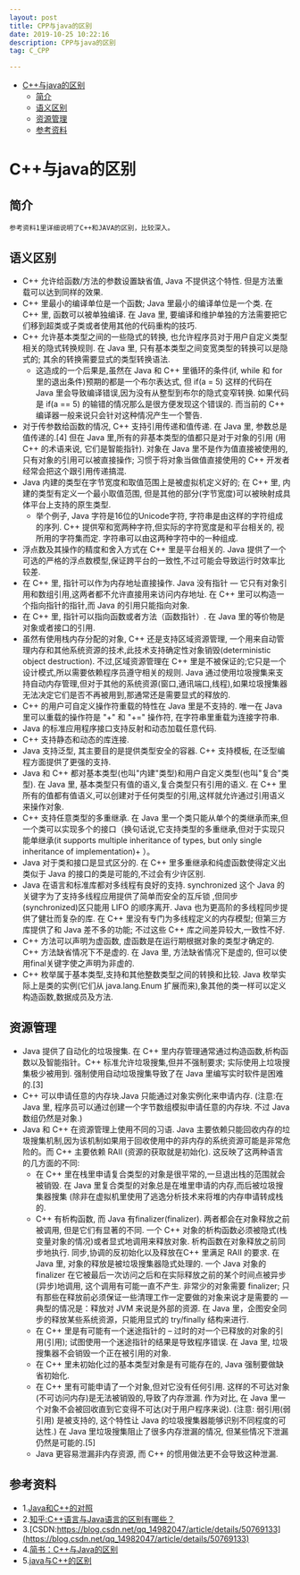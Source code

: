 ```yaml
---
layout: post
title: CPP与java的区别
date: 2019-10-25 10:22:16
description: CPP与java的区别
tag: C_CPP

---
```

- [C++与java的区别](#c与java的区别)
  - [简介](#简介)
  - [语义区别](#语义区别)
  - [资源管理](#资源管理)
  - [参考资料](#参考资料)

# C++与java的区别
## 简介
    参考资料1里详细说明了C++和JAVA的区别，比较深入。

## 语义区别
+ C++ 允许给函数/方法的参数设置缺省值, Java 不提供这个特性. 但是方法重载可以达到同样的效果.
+ C++ 里最小的编译单位是一个函数; Java 里最小的编译单位是一个类. 在 C++ 里, 函数可以被单独编译. 在 Java 里, 要编译和维护单独的方法需要把它们移到超类或子类或者使用其他的代码重构的技巧.
+ C++ 允许基本类型之间的一些隐式的转换, 也允许程序员对于用户自定义类型相关的隐式转换规则. 在 Java 里, 只有基本类型之间变宽类型的转换可以是隐式的; 其余的转换需要显式的类型转换语法.
  + 这造成的一个后果是,虽然在 Java 和 C++ 里循环的条件(if, while 和 for 里的退出条件)预期的都是一个布尔表达式, 但 if(a = 5) 这样的代码在 Java 里会导致编译错误,因为没有从整型到布尔的隐式变窄转换. 如果代码是 if(a == 5) 的输错的情况那么是很方便发现这个错误的. 而当前的 C++ 编译器一般来说只会针对这种情况产生一个警告.
+ 对于传参数给函数的情况, C++ 支持引用传递和值传递. 在 Java 里, 参数总是值传递的.[4] 但在 Java 里,所有的非基本类型的值都只是对于对象的引用 (用 C++ 的术语来说, 它们是智能指针). 对象在 Java 里不是作为值直接被使用的,只有对象的引用可以被直接操作; 习惯于将对象当做值直接使用的 C++ 开发者经常会把这个跟引用传递搞混.
+ Java 内建的类型在字节宽度和取值范围上是被虚拟机定义好的; 在 C++ 里, 内建的类型有定义一个最小取值范围, 但是其他的部分(字节宽度)可以被映射成具体平台上支持的原生类型.
  + 举个例子, Java 字符是16位的Unicode字符, 字符串是由这样的字符组成的序列. C++ 提供窄和宽两种字符,但实际的字符宽度是和平台相关的, 视所用的字符集而定. 字符串可以由这两种字符中的一种组成.
+ 浮点数及其操作的精度和舍入方式在 C++ 里是平台相关的. Java 提供了一个可选的严格的浮点数模型,保证跨平台的一致性,不过可能会导致运行时效率比较差.
+ 在 C++ 里, 指针可以作为内存地址直接操作. Java 没有指针 — 它只有对象引用和数组引用,这两者都不允许直接用来访问内存地址. 在 C++ 里可以构造一个指向指针的指针,而 Java 的引用只能指向对象.
+ 在 C++ 里, 指针可以指向函数或者方法（函数指针）. 在 Java 里的等价物是对象或者接口的引用.
+ 虽然有使用栈内存分配的对象, C++ 还是支持区域资源管理, 一个用来自动管理内存和其他系统资源的技术,此技术支持确定性对象销毁(deterministic object destruction). 不过,区域资源管理在 C++ 里是不被保证的;它只是一个设计模式,所以需要依赖程序员遵守相关的规则. Java 通过使用垃圾搜集来支持自动内存管理,但对于其他的系统资源(窗口,通讯端口,线程),如果垃圾搜集器无法决定它们是否不再被用到,那通常还是需要显式的释放的.
+ C++ 的用户可自定义操作符重载的特性在 Java 里是不支持的. 唯一在 Java 里可以重载的操作符是 "+" 和 "+=" 操作符, 在字符串里重载为连接字符串.
+ Java 的标准应用程序接口支持反射和动态加载任意代码.
+ C++ 支持静态和动态的库连接.
+ Java 支持泛型, 其主要目的是提供类型安全的容器. C++ 支持模板, 在泛型编程方面提供了更强的支持.
+ Java 和 C++ 都对基本类型(也叫"内建"类型)和用户自定义类型(也叫"复合"类型). 在 Java 里, 基本类型只有值的语义,复合类型只有引用的语义. 在 C++ 里所有的值都有值语义,可以创建对于任何类型的引用,这样就允许通过引用语义来操作对象.
+ C++ 支持任意类型的多重继承. 在 Java 里一个类只能从单个的类继承而来,但一个类可以实现多个的接口（换句话说,它支持类型的多重继承,但对于实现只能单继承(it supports multiple inheritance of types, but only single inheritance of implementation)+ ）。
+ Java 对于类和接口是显式区分的. 在 C++ 里多重继承和纯虚函数使得定义出类似于 Java 的接口的类是可能的,不过会有少许区别.
+ Java 在语言和标准库都对多线程有良好的支持. synchronized 这个 Java 的关键字为了支持多线程应用提供了简单而安全的互斥锁 ,但同步(synchronized)区只能用 LIFO 的顺序离开. Java 也为更高阶的多线程同步提供了健壮而复杂的库. 在 C++ 里没有专门为多线程定义的内存模型; 但第三方库提供了和 Java 差不多的功能; 不过这些 C++ 库之间差异较大,一致性不好.
+ C++ 方法可以声明为虚函数, 虚函数是在运行期根据对象的类型才确定的. C++ 方法缺省情况下不是虚的. 在 Java 里, 方法缺省情况下是虚的, 但可以使用final关键字使之声明为非虚的.
+ C++ 枚举属于基本类型,支持和其他整数类型之间的转换和比较. Java 枚举实际上是类的实例(它们从 java.lang.Enum<E> 扩展而来),象其他的类一样可以定义构造函数,数据成员及方法.

## 资源管理
+ Java 提供了自动化的垃圾搜集. 在 C++ 里内存管理通常通过构造函数,析构函数以及智能指针。C++ 标准允许垃圾搜集,但并不强制要求; 实际使用上垃圾搜集极少被用到. 强制使用自动垃圾搜集导致了在 Java 里编写实时软件是困难的.[3]
+ C++ 可以申请任意的内存块.Java 只能通过对象实例化来申请内存. (注意:在 Java 里, 程序员可以通过创建一个字节数组模拟申请任意的内存块. 不过 Java 数组仍然是对象.)
+ Java 和 C++ 在资源管理上使用不同的习语. Java 主要依赖只能回收内存的垃圾搜集机制,因为该机制如果用于回收使用中的非内存的系统资源可能是非常危险的。而 C++ 主要依赖 RAII (资源的获取就是初始化). 这反映了这两种语言的几方面的不同:
  + 在 C++ 里在栈里申请复合类型的对象是很平常的,一旦退出栈的范围就会被销毁. 在 Java 里复合类型的对象总是在堆里申请的内存,而后被垃圾搜集器搜集 (除非在虚拟机里使用了逃逸分析技术来将堆的内存申请转成栈的.
  + C++ 有析构函数, 而 Java 有finalizer(finalizer). 两者都会在对象释放之前被调用, 但是它们有显著的不同. 一个 C++ 对象的析构函数必须被隐式(栈变量对象的情况)或者显式地调用来释放对象. 析构函数在对象释放之前同步地执行. 同步,协调的反初始化以及释放在C++ 里满足 RAII 的要求. 在 Java 里, 对象的释放是被垃圾搜集器隐式处理的. 一个 Java 对象的 finalizer 在它被最后一次访问之后和在实际释放之前的某个时间点被异步(异步)地调用, 这个调用有可能一直不产生. 非常少的对象需要 finalizer; 只有那些在释放前必须保证一些清理工作一定要做的对象来说才是需要的 — 典型的情况是：释放对 JVM 来说是外部的资源. 在 Java 里，企图安全同步的释放某些系统资源，只能用显式的 try/finally 结构来进行.
  + 在 C++ 里是有可能有一个迷途指针的 – 过时的对一个已释放的对象的引用(引用); 试图使用一个迷途指针的结果是导致程序错误. 在 Java 里, 垃圾搜集器不会销毁一个正在被引用的对象.
  + 在 C++ 里未初始化过的基本类型对象是有可能存在的, Java 强制要做缺省初始化.
  + 在 C++ 里有可能申请了一个对象,但对它没有任何引用. 这样的不可达对象(不可访问内存)是无法被销毁的,导致了内存泄漏. 作为对比, 在 Java 里一个对象不会被回收直到它变得不可达(对于用户程序来说). (注意: 弱引用(弱引用) 是被支持的, 这个特性让 Java 的垃圾搜集器能够识别不同程度的可达性.) 在 Java 里垃圾搜集阻止了很多内存泄漏的情况, 但某些情况下泄漏仍然是可能的.[5]
  + Java 更容易泄漏非内存资源, 而 C++ 的惯用做法更不会导致这种泄漏.
## 参考资料
+ 1.[Java和C++的对照](https://zh.wikipedia.org/wiki/Java%E5%92%8CC%2B%2B%E7%9A%84%E5%B0%8D%E7%85%A7)
+ 2.[知乎:C++语言与Java语言的区别有哪些？
](https://www.zhihu.com/question/22928284)
+ 3.[CSDN:https://blog.csdn.net/qq_14982047/article/details/50769133](https://blog.csdn.net/qq_14982047/article/details/50769133)
+ 4.[简书：C++与Java的区别](https://www.jianshu.com/p/ce971b8a2e52)
+ 5.[java与C++的区别](https://www.cnblogs.com/Allen-rg/p/6692043.html)